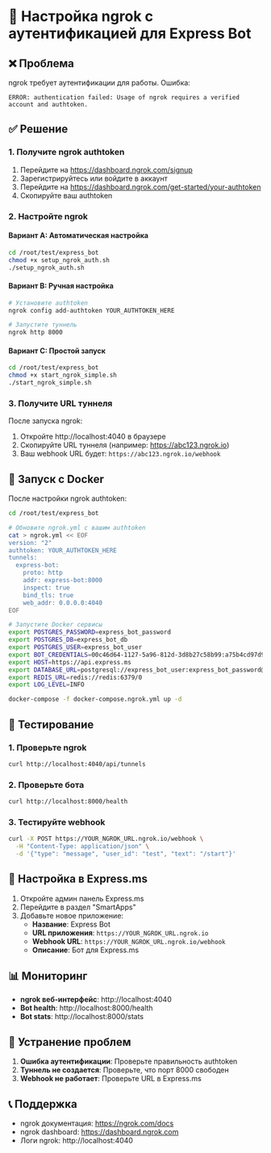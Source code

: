 # 🔐 Настройка ngrok с аутентификацией для Express Bot

## ❌ Проблема
ngrok требует аутентификации для работы. Ошибка:
```
ERROR: authentication failed: Usage of ngrok requires a verified account and authtoken.
```

## ✅ Решение

### 1. Получите ngrok authtoken

1. Перейдите на https://dashboard.ngrok.com/signup
2. Зарегистрируйтесь или войдите в аккаунт
3. Перейдите на https://dashboard.ngrok.com/get-started/your-authtoken
4. Скопируйте ваш authtoken

### 2. Настройте ngrok

#### Вариант A: Автоматическая настройка
```bash
cd /root/test/express_bot
chmod +x setup_ngrok_auth.sh
./setup_ngrok_auth.sh
```

#### Вариант B: Ручная настройка
```bash
# Установите authtoken
ngrok config add-authtoken YOUR_AUTHTOKEN_HERE

# Запустите туннель
ngrok http 8000
```

#### Вариант C: Простой запуск
```bash
cd /root/test/express_bot
chmod +x start_ngrok_simple.sh
./start_ngrok_simple.sh
```

### 3. Получите URL туннеля

После запуска ngrok:
1. Откройте http://localhost:4040 в браузере
2. Скопируйте URL туннеля (например: https://abc123.ngrok.io)
3. Ваш webhook URL будет: `https://abc123.ngrok.io/webhook`

## 🐳 Запуск с Docker

После настройки ngrok authtoken:

```bash
cd /root/test/express_bot

# Обновите ngrok.yml с вашим authtoken
cat > ngrok.yml << EOF
version: "2"
authtoken: YOUR_AUTHTOKEN_HERE
tunnels:
  express-bot:
    proto: http
    addr: express-bot:8000
    inspect: true
    bind_tls: true
    web_addr: 0.0.0.0:4040
EOF

# Запустите Docker сервисы
export POSTGRES_PASSWORD=express_bot_password
export POSTGRES_DB=express_bot_db
export POSTGRES_USER=express_bot_user
export BOT_CREDENTIALS=00c46d64-1127-5a96-812d-3d8b27c58b99:a75b4cd97d9e88e543f077178b2d5a4f
export HOST=https://api.express.ms
export DATABASE_URL=postgresql://express_bot_user:express_bot_password@postgres:5432/express_bot_db
export REDIS_URL=redis://redis:6379/0
export LOG_LEVEL=INFO

docker-compose -f docker-compose.ngrok.yml up -d
```

## 🧪 Тестирование

### 1. Проверьте ngrok
```bash
curl http://localhost:4040/api/tunnels
```

### 2. Проверьте бота
```bash
curl http://localhost:8000/health
```

### 3. Тестируйте webhook
```bash
curl -X POST https://YOUR_NGROK_URL.ngrok.io/webhook \
  -H "Content-Type: application/json" \
  -d '{"type": "message", "user_id": "test", "text": "/start"}'
```

## 🔧 Настройка в Express.ms

1. Откройте админ панель Express.ms
2. Перейдите в раздел "SmartApps"
3. Добавьте новое приложение:
   - **Название**: Express Bot
   - **URL приложения**: `https://YOUR_NGROK_URL.ngrok.io`
   - **Webhook URL**: `https://YOUR_NGROK_URL.ngrok.io/webhook`
   - **Описание**: Бот для Express.ms

## 📊 Мониторинг

- **ngrok веб-интерфейс**: http://localhost:4040
- **Bot health**: http://localhost:8000/health
- **Bot stats**: http://localhost:8000/stats

## 🔧 Устранение проблем

1. **Ошибка аутентификации**: Проверьте правильность authtoken
2. **Туннель не создается**: Проверьте, что порт 8000 свободен
3. **Webhook не работает**: Проверьте URL в Express.ms

## 📞 Поддержка

- ngrok документация: https://ngrok.com/docs
- ngrok dashboard: https://dashboard.ngrok.com
- Логи ngrok: http://localhost:4040
